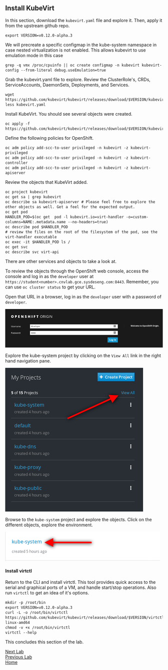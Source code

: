 ## Install KubeVirt

In this section, download the `kubevirt.yaml` file and explore it.  Then, apply it from the upstream github repo.

```
export VERSION=v0.12.0-alpha.3
```

We will precreate a specific configmap in the kube-system namespace in case nested virtualization is not enabled.
This allows kubevirt to use emulation mode in this case

```
grep -q vmx /proc/cpuinfo || oc create configmap -n kubevirt kubevirt-config --from-literal debug.useEmulation=true
```

Grab the kubevirt.yaml file to explore. Review the ClusterRole's, CRDs, ServiceAccounts, DaemonSets, Deployments, and Services.

```
wget https://github.com/kubevirt/kubevirt/releases/download/$VERSION/kubevirt.yaml
less kubevirt.yaml
```

Install KubeVirt. You should see several objects were created.
 
```
oc apply -f https://github.com/kubevirt/kubevirt/releases/download/$VERSION/kubevirt.yaml
```

Define the following policies for OpenShift.

```
oc adm policy add-scc-to-user privileged -n kubevirt -z kubevirt-privileged
oc adm policy add-scc-to-user privileged -n kubevirt -z kubevirt-controller
oc adm policy add-scc-to-user privileged -n kubevirt -z kubevirt-apiserver
```

Review the objects that KubeVirt added.

```
oc project kubevirt
oc get sa | grep kubevirt
oc describe sa kubevirt-apiserver # Please feel free to explore the other objects as well. Get a feel for the expected output.
oc get pod
HANDLER_POD=$(oc get  pod -l kubevirt.io=virt-handler -o=custom-columns=NAME:.metadata.name --no-headers=true)
oc describe pod $HANDLER_POD
# review the files on the root of the filesystem of the pod, see the virt-handler executable
oc exec -it $HANDLER_POD ls /
oc get svc
oc describe svc virt-api
```

There are other services and objects to take a look at.

To review the objects through the OpenShift web console, access the console and log in as the `developer` user at `https://student<number>.cnvlab.gce.sysdeseng.com:8443`. Remember, you can use `oc cluster status` to get your URL.

Open that URL in a browser, log in as the `developer` user with a password of `developer`.

![openshift](images/openshift-console-login.png)

Explore the kube-system project by clicking on the `View All` link in the right hand navigation pane.

![openshift](images/openshift-console-view-all.png)

Browse to the `kube-system` project and explore the objects. Click on the different objects, explore the environment.

![openshift](images/openshift-console-kube-system.png)

#### Install virtctl

Return to the CLI and install virtctl. This tool provides quick access to the serial and graphical ports of a VM, and handle start/stop operations. Also run `virtctl` to get an idea of it's options.

```
mkdir -p /root/bin
export VERSION=v0.12.0-alpha.3
curl -L -o /root/bin/virtctl https://github.com/kubevirt/kubevirt/releases/download/$VERSION/virtctl-$VERSION-linux-amd64
chmod -v +x /root/bin/virtctl
virtctl --help
```

This concludes this section of the lab.

[Next Lab](../lab6/lab6.md)\
[Previous Lab](../lab4/lab4.md)\
[Home](../../README.md)
